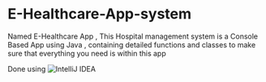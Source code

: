 # E-Healthcare-App-system
Named E-Healthcare App , This Hospital management system is a Console Based App using Java , containing detailed functions and classes to make sure that everything you need is within this app 

Done using ![IntelliJ IDEA](https://img.shields.io/badge/IntelliJIDEA-000000.svg?style=for-the-badge&logo=intellij-idea&logoColor=white)
